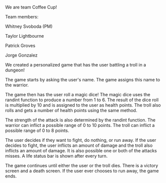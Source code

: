 We are team Coffee Cup!

Team members:

Whitney Svoboda (PM)

Taylor Lightbourne

Patrick Groves

Jorge Gonzalez

We created a personalized game that has the user battling a troll in a dungeon!

The game starts by asking the user's name. The game assigns this name to the warrior.

The game then has the user roll a magic dice! The magic dice uses the randint function to produce a number from 1 to 6. The result of the dice roll is multiplied by 10 and is assigned to the user as health points. The troll also rolls and gets a number of health points using the same method.

The strength of the attack is also determined by the randint function. The warrior can inflict a possible range of 0 to 10 points. The troll can inflict a possible range of 0 to 8 points.

The user decides if they want to fight, do nothing, or run away. If the user decides to fight, the user inflicts an amount of damage and the troll also inflicts an amount of damage. It is also possible one or both of the attacks misses. A life status bar is shown after every turn.

The game continues until either the user or the troll dies. There is a victory screen and a death screen. If the user ever chooses to run away, the game ends.
